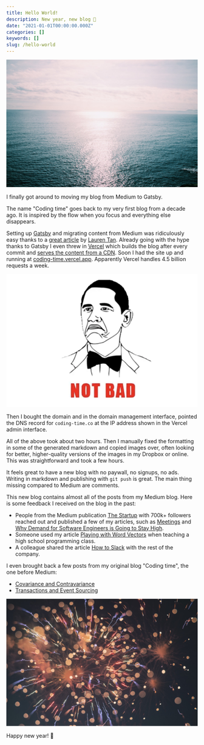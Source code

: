 ```yaml
---
title: Hello World!
description: New year, new blog 🎉
date: "2021-01-01T00:00:00.000Z"
categories: []
keywords: []
slug: /hello-world
---
```


![Ocean](./ocean.jpeg)

I finally got around to moving my blog from Medium to Gatsby.

The name "Coding time" goes back to my very first blog from a decade ago. It is inspired by the flow when you focus and everything else disappears.

Setting up [Gatsby](https://www.gatsbyjs.com/) and migrating content from Medium was ridiculously easy thanks to a [great article](https://www.no.lol/2019-03-16-medium-to-gatsby/) by [Lauren Tan](https://twitter.com/sugarpirate_). Already going with the hype thanks to Gatsby I even threw in [Vercel](https://vercel.com/) which builds the blog after every commit and [serves the content from a CDN](https://vercel.com/docs/edge-network/caching). Soon I had the site up and running at [coding-time.vercel.app](https://coding-time.vercel.app). Apparently Vercel handles 4.5 billion requests a week.

![Not bad!](./not-bad.png)

Then I bought the domain and in the domain management interface, pointed the DNS record for `coding-time.co` at the IP address shown in the Vercel admin interface.

All of the above took about two hours. Then I manually fixed the formatting in some of the generated markdown and copied images over, often looking for better, higher-quality versions of the images in my Dropbox or online. This was straightforward and took a few hours.

It feels great to have a new blog with no paywall, no signups, no ads. Writing in markdown and publishing with `git push` is great. The main thing missing compared to Medium are comments.

This new blog contains almost all of the posts from my Medium blog. Here is some feedback I received on the blog in the past:

- People from the Medium publication [The Startup](https://medium.com/swlh) with 700k+ followers reached out and published a few of my articles, such as [Meetings](../meetings) and [Why Demand for Software Engineers is Going to Stay High](../software-engineers-demand).
- Someone used my article [Playing with Word Vectors](../playing-with-word-vectors) when teaching a high school programming class.
- A colleague shared the article [How to Slack](../how-to-slack) with the rest of the company.

I even brought back a few posts from my original blog "Coding time", the one before Medium:

- [Covariance and Contravariance](../covariance-contravariance)
- [Transactions and Event Sourcing](../transactions-event-sourcing)

![Fireworks](./fireworks.jpeg)

Happy new year! 🎉
